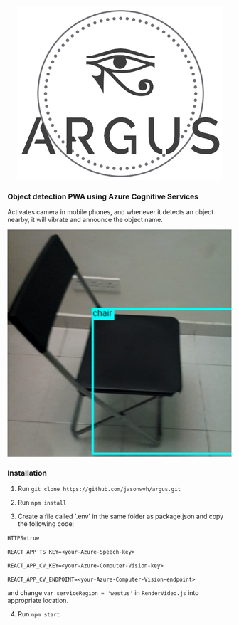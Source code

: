 <p align="center">
  <img src="src/logotext.png">
</p>

### Object detection PWA using Azure Cognitive Services

Activates camera in mobile phones, and whenever it detects an object nearby, it will vibrate and announce the object name.

![screenshot](screenshot.jpg)

### Installation
1. Run `git clone https://github.com/jasonwvh/argus.git`

3. Run `npm install`

5. Create a file called '.env' in the same folder as package.json and copy the following code:


`HTTPS=true`

`REACT_APP_TS_KEY=<your-Azure-Speech-key>`

`REACT_APP_CV_KEY=<your-Azure-Computer-Vision-key>`

`REACT_APP_CV_ENDPOINT=<your-Azure-Computer-Vision-endpoint>`

and change `var serviceRegion = 'westus'` in `RenderVideo.js` into appropriate location.

4. Run `npm start`
